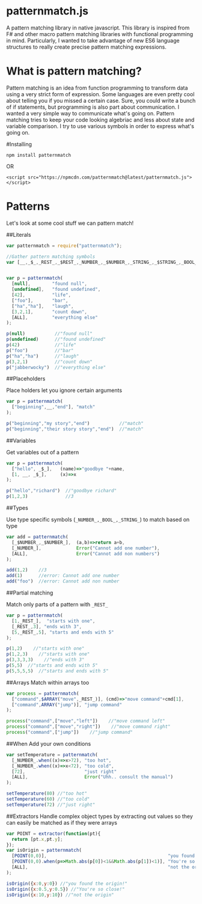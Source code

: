# patternmatch.js
A pattern matching library in native javascript. This library is inspired from F# and other macro pattern matching libraries with functional programming in mind.  Particularly, I wanted to take advantage of new ES6 language structures to really create precise pattern matching expressions.

# What is pattern matching?

Pattern matching is an idea from function programming to transform data using a very strict form of expression. Some languages are even pretty cool about telling you if you missed a certain case.  Sure, you could write a bunch of if statements, but programming is also part about communication. I wanted a very simple way to communicate what's going on.  Pattern matching tries to keep your code looking algebriac and less about state and variable comparison. I try to use various symbols in order to express what's going on.

#Installing
```
npm install patternmatch
```
OR
```
<script src="https://npmcdn.com/patternmatch@latest/patternmatch.js"></script>
```

# Patterns

Let's look at some cool stuff we can pattern match!

##Literals
```javascript
var patternmatch = require("patternmatch");

//Gather pattern matching symbols
var [__,_$_,_REST_,_$REST_,_NUMBER_,_$NUMBER_,_STRING_,_$STRING_,_BOOL_,_$BOOL_,ARRAY,$ARRAY,extractor,ALL] = [patternmatch.__,patternmatch._$_,patternmatch._REST_,patternmatch._$REST_,patternmatch._NUMBER_,patternmatch._$NUMBER_,patternmatch._STRING_,patternmatch._$STRING_,patternmatch._BOOL_,patternmatch._$BOOL_,patternmatch.ARRAY,patternmatch.$ARRAY,patternmatch.extractor,patternmatch.ALL]


var p = patternmatch(
  [null],        "found null",
  [undefined],   "found undefined",
  [42],          "life",
  ["foo"],       "bar",
  ["ha","ha"],   "laugh",
  [3,2,1],       "count down",
  [ALL],         "everything else"
);

p(null)           //"found null"
p(undefined)      //"found undefined"
p(42)             //"life"
p("foo")          //"bar"
p("ha","ha")      //"laugh"
p(3,2,1)          //"count down"
p("jabberwocky")  //"everything else"
```

##Placeholders

Place holders let you ignore certain arguments

```javascript
var p = patternmatch(
  ["beginning",__,"end"], "match"
);

p("beginning","my story","end")           //"match"
p("beginning","their story story","end")  //"match"
```
##Variables

Get variables out of a pattern

```javascript
var p = patternmatch(
  ["hello", _$_],   (name)=>"goodbye "+name,
  [1, __, _$_],     (x)=>x
);

p("hello","richard")  //"goodbye richard"
p(1,2,3)              //3
```

##Types

Use type specific symbols (```_NUMBER_,_BOOL_,_STRING_```) to match based on type

```javascript
var add = patternmatch(
  [_$NUMBER_,_$NUMBER_],  (a,b)=>return a+b,
  [_NUMBER_],             Error("Cannot add one number"),
  [ALL],                  Error("Cannot add non numbers")
);

add(1,2)    //3
add(1)      //error: Cannot add one number
add("foo")  //error: Cannot add non number
```
##Partial matching

Match only parts of a pattern with ```_REST_```

```javascript
var p = patternmatch(
  [1,_REST_],  "starts with one",
  [_REST_,3], "ends with 3",
  [5,_REST_,5], "starts and ends with 5"
);

p(1,2)    //"starts with one"
p(1,2,3)    //"starts with one"
p(3,3,3,3)    //"ends with 3"
p(5,5)  //"starts and ends with 5"
p(5,5,5,5)  //"starts and ends with 5"
```

##Arrays
Match within arrays too

```javascript
var process = patternmatch(
  ["command",$ARRAY("move",_REST_)], (cmd)=>"move command"+cmd[1],
  ["command",ARRAY("jump")], "jump command"
);

process("command",["move","left"])    //"move command left"
process("command",["move","right"])    //"move command right"
process("command",["jump"])    //"jump command"
```

##When
Add your own conditions

```javascript
var setTemperature = patternmatch(
  [_NUMBER_.when((x)=>x>72), "too hot",
  [_NUMBER_.when((x)=>x<72), "too cold",
  [72],                      "just right"
  [ALL],                     Error("Uhh.. consult the manual")
);

setTemperature(80) //"too hot"
setTemperature(60) //"too cold"
setTemperature(72) //"just right"
```

##Extractors
Handle complex object types by extracting out values so they can easily be matched as if they were arrays

```javascript
var POINT = extractor(function(pt){
  return [pt.x,pt.y];
});
var isOrigin = patternmatch(
  [POINT(0,0)],                                             "you found the origin!",
  [POINT(0,0).when(p=>Math.abs(p[0])<1&&Math.abs(p[1])<1)], "You're so close!",
  [ALL],                                                    "not the origin"
);

isOrigin({x:0,y:0}) //"you found the origin!"
isOrigin({x:0.5,y:0.5}) //"You're so close!"
isOrigin({x:10,y:10}) //"not the origin"
```

